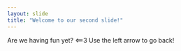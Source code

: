 ```yaml
---
layout: slide
title: "Welcome to our second slide!"
---
```

Are we having fun yet? <==3
Use the left arrow to go back!
